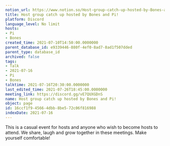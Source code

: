 ```yaml
---
notion_url: https://www.notion.so/Host-group-catch-up-hosted-by-Bones-and-Pi-16ccf1f945664dbb8be572c06f816988
title: Host group catch up hosted by Bones and Pi!
platform: Discord
language_level: No limit
hosts:
- Pi
- Bones
created_time: 2021-07-10T14:50:00.0000000
parent_database_id: e9339446-880f-4ef0-8ad7-8ad1f507dded
parent_type: database_id
archived: false
tags:
- Talk
- 2021-07-16
- Pi
- Bones
talktime: 2021-07-16T20:30:00.0000000
last_edited_time: 2021-07-26T18:45:00.0000000
meeting_link: https://discord.gg/vE7QUXGDnS
name: Host group catch up hosted by Bones and Pi!
object: page
id: 16ccf1f9-4566-4dbb-8be5-72c06f816988
indexDate: 2021-07-16
---
```


This is a casual event for hosts and anyone who wish to become hosts to attend.  We share, laugh and grow together in these meetings.  Make yourself comfortable!






